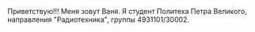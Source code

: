 Приветствую!!! 
Меня зовут Ваня. 
Я студент Политеха Петра Великого, направления "Радиотехника", группы 4931101/30002.

<!--
**Rickchil/Rickchil** is a ✨ _special_ ✨ repository because its `README.md` (this file) appears on your GitHub profile.

Here are some ideas to get you started:

- 🔭 I’m currently working on ...
- 🌱 I’m currently learning ...
- 👯 I’m looking to collaborate on ...
- 🤔 I’m looking for help with ...
- 💬 Ask me about ...
- 📫 How to reach me: ...
- 😄 Pronouns: ...
- ⚡ Fun fact: ...
-->
